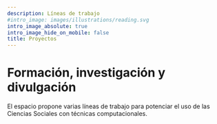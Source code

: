 ```yaml
---
description: Líneas de trabajo
#intro_image: images/illustrations/reading.svg
intro_image_absolute: true
intro_image_hide_on_mobile: false
title: Proyectos
---
```


# Formación, investigación y divulgación

El espacio propone varias líneas de trabajo para potenciar el uso de las Ciencias Sociales con técnicas computacionales. 

